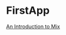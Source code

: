 # FirstApp

[An Introduction to Mix](
http://elixir-lang.org/getting-started/mix-otp/introduction-to-mix.html)

